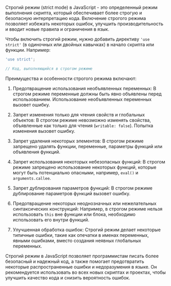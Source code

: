 Строгий режим (strict mode) в JavaScript - это определенный режим выполнения скрипта, который обеспечивает более строгую и безопасную интерпретацию кода. Включение строгого режима позволяет избежать некоторых ошибок, улучшить производительность и вводит новые правила и ограничения в язык.

Чтобы включить строгий режим, нужно добавить директиву `'use strict'` (в одиночных или двойных кавычках) в начало скрипта или функции. Например:

```javascript
'use strict';

// Код, выполняющийся в строгом режиме
```

Преимущества и особенности строгого режима включают:

1. Предотвращение использования необъявленных переменных: В строгом режиме переменные должны быть явно объявлены перед использованием. Использование необъявленных переменных вызовет ошибку.

2. Запрет изменения только для чтения свойств и глобальных объектов: В строгом режиме невозможно изменять свойства, объявленные как только для чтения (`writable: false`). Попытка изменения вызовет ошибку.

3. Запрет удаления некоторых элементов: В строгом режиме запрещено удалять функции, переменные, параметры функций или объявления функций.

4. Запрет использования некоторых небезопасных функций: В строгом режиме запрещено использование некоторых функций, которые могут быть потенциально опасными, например, `eval()` и `arguments.callee`.

5. Запрет дублирования параметров функций: В строгом режиме дублирование параметров функций вызовет ошибку.

6. Предотвращение некоторых неоднозначных или нежелательных синтаксических конструкций: Например, в строгом режиме нельзя использовать `this` вне функции или блока, необходимо использовать его внутри функций.

7. Улучшенная обработка ошибок: Строгий режим делает некоторые типичные ошибки, такие как опечатки в именах переменных, явными ошибками, вместо создания неявных глобальных переменных.

Строгий режим в JavaScript позволяет программистам писать более безопасный и надежный код, а также помогает предотвратить некоторые распространенные ошибки и недоразумения в языке. Он рекомендуется использовать во всех новых скриптах и проектах, чтобы улучшить качество кода и снизить вероятность ошибок.